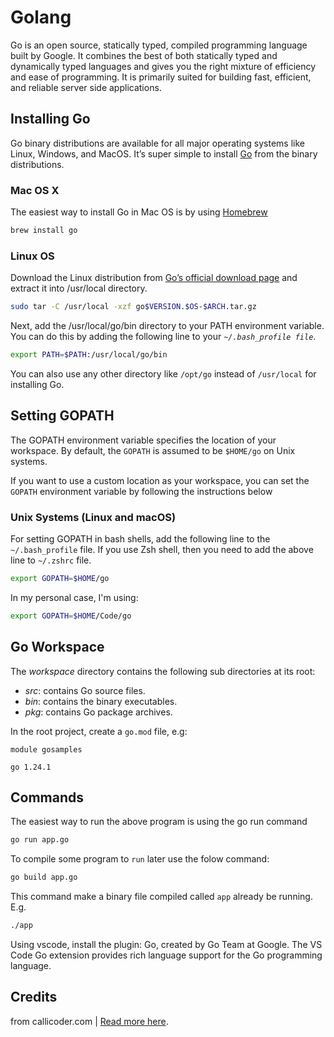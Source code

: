 # Golang

Go is an open source, statically typed, compiled programming language built by Google.
It combines the best of both statically typed and dynamically typed languages and gives you the right mixture of efficiency and ease of programming. It is primarily suited for building fast, efficient, and reliable server side applications.

## Installing Go
Go binary distributions are available for all major operating systems like Linux, Windows, and MacOS. It’s super simple to install [Go](https://golang.org) from the binary distributions. 

### Mac OS X
The easiest way to install Go in Mac OS is by using [Homebrew](https://brew.sh/)
```bash
brew install go
```

### Linux OS
Download the Linux distribution from [Go’s official download page](https://golang.org/dl/) and extract it into /usr/local directory.

```bash
sudo tar -C /usr/local -xzf go$VERSION.$OS-$ARCH.tar.gz
```

Next, add the /usr/local/go/bin directory to your PATH environment variable. You can do this by adding the following line to your _`~/.bash_profile file`_.

```bash
export PATH=$PATH:/usr/local/go/bin
```

You can also use any other directory like `/opt/go` instead of `/usr/local` for installing Go.

## Setting GOPATH
The GOPATH environment variable specifies the location of your workspace. By default, the `GOPATH` is assumed to be `$HOME/go` on Unix systems.

If you want to use a custom location as your workspace, you can set the `GOPATH` environment variable by following the instructions below

### Unix Systems (Linux and macOS)
For setting GOPATH in bash shells, add the following line to the `~/.bash_profile` file. If you use Zsh shell, then you need to add the above line to `~/.zshrc` file.

```bash
export GOPATH=$HOME/go
```

In my personal case, I'm using:

```bash
export GOPATH=$HOME/Code/go
```

## Go Workspace
The *workspace* directory contains the following sub directories at its root:

- *src*:  contains Go source files.
- *bin*:  contains the binary executables.
- *pkg*:  contains Go package archives.

In the root project, create a `go.mod` file, e.g: 

```
module gosamples

go 1.24.1
```

## Commands
The easiest way to run the above program is using the go run command 
```bash
go run app.go
```

To compile some program to `run` later use the folow command: 

```bash
go build app.go
```

This command make a binary file compiled called `app` already be running. E.g.

```zsh
./app
```
Using vscode, install the plugin: Go, created by Go Team at Google.
The VS Code Go extension provides rich language support for the Go programming language.


## Credits

from callicoder.com | [Read more here](https://www.callicoder.com/golang-installation-setup-gopath-workspace/).